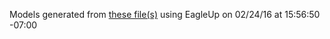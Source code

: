 Models generated from [these file(s)](https://raw.github.com/sparkfun/RS-485_Breakout/f935a58545d7c8349fc77e76ef60ffe8573419c0/Hardware/RS485_Breakout.brd) using EagleUp on 02/24/16 at 15:56:50 -07:00

